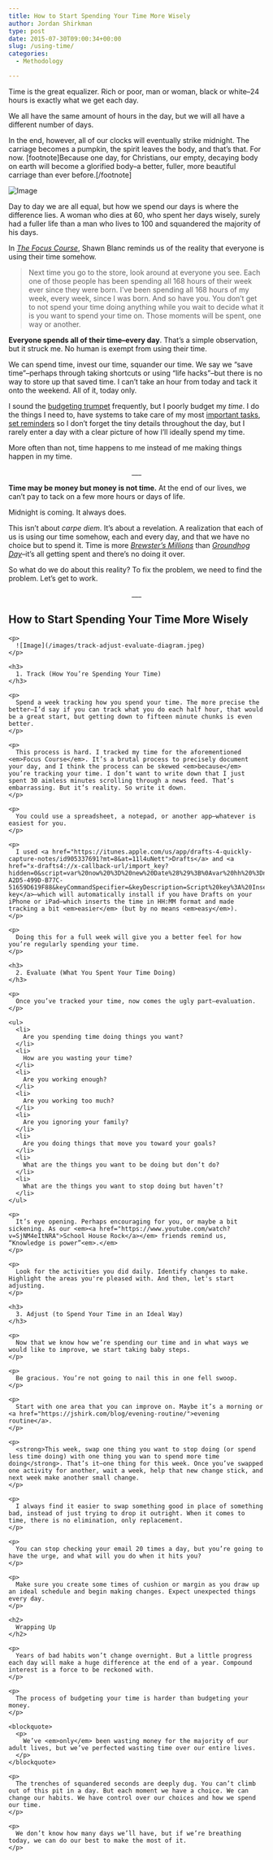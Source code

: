 ```yaml
---
title: How to Start Spending Your Time More Wisely
author: Jordan Shirkman
type: post
date: 2015-07-30T09:00:34+00:00
slug: /using-time/
categories:
  - Methodology

---
```

Time is the great equalizer. Rich or poor, man or woman, black or white–24 hours is exactly what we get each day.

We all have the same amount of hours in the day, but we will all have a different number of days.

In the end, however, all of our clocks will eventually strike midnight. The carriage becomes a pumpkin, the spirit leaves the body, and that’s that. For now. [footnote]Because one day, for Christians, our empty, decaying body on earth will become a glorified body–a better, fuller, more beautiful carriage than ever before.[/footnote]

![Image](/images/watch.jpeg) 

Day to day we are all equal, but how we spend our days is where the difference lies. A woman who dies at 60, who spent her days wisely, surely had a fuller life than a man who lives to 100 and squandered the majority of his days.

In _[The Focus Course](http://thefocuscourse.com)_, Shawn Blanc reminds us of the reality that everyone is using their time somehow.

> Next time you go to the store, look around at everyone you see. Each one of those people has been spending all 168 hours of their week ever since they were born. I’ve been spending all 168 hours of my week, every week, since I was born. And so have you. You don’t get to not spend your time doing anything while you wait to decide what it is you want to spend your time on. Those moments will be spent, one way or another.

**Everyone spends all of their time–every day**. That’s a simple observation, but it struck me. No human is exempt from using their time. <!--more-->

We can spend time, invest our time, squander our time. We say we “save time”–perhaps through taking shortcuts or using “life hacks”–but there is no way to store up that saved time. I can’t take an hour from today and tack it onto the weekend. All of it, today only.

I sound the [budgeting trumpet](https://jshirk.com/blog/?s=budgeting) frequently, but I poorly budget my _time_. I do the things I need to, have systems to take care of my most [important tasks](https://jshirk.com/blog/daily-mac-apps/), [set reminders](https://jshirk.com/blog/due/) so I don’t forget the tiny details throughout the day, but I rarely enter a day with a clear picture of how I’ll ideally spend my time.

More often than not, time happens to me instead of me making things happen in my time.

<p style="text-align: center;">
  ___
</p>

**Time may be money but money is not time.** At the end of our lives, we can’t pay to tack on a few more hours or days of life.

Midnight is coming. It always does.

This isn’t about _carpe diem_. It’s about a revelation. A realization that each of us is using our time somehow, each and every day, and that we have no choice but to spend it. Time is more _[Brewster’s Millions](http://www.imdb.com/title/tt0088850/?ref_=fn_al_tt_1)_ than [_Groundhog Day_](http://www.imdb.com/title/tt0107048/?ref_=fn_al_tt_1)–it’s all getting spent and there’s no doing it over.

So what do we do about this reality? To fix the problem, we need to find the problem. Let’s get to work.

<p style="text-align: center;">
  <p style="text-align: center;">
    ___
  </p>
  
  <p style="text-align: center;">
    <h2>
      How to Start Spending Your Time More Wisely
    </h2>
    
    <p>
      ![Image](/images/track-adjust-evaluate-diagram.jpeg)
    </p>
    
    <h3>
      1. Track (How You’re Spending Your Time)
    </h3>
    
    <p>
      Spend a week tracking how you spend your time. The more precise the better–I’d say if you can track what you do each half hour, that would be a great start, but getting down to fifteen minute chunks is even better.
    </p>
    
    <p>
      This process is hard. I tracked my time for the aforementioned <em>Focus Course</em>. It’s a brutal process to precisely document your day, and I think the process can be skewed <em>because</em> you’re tracking your time. I don’t want to write down that I just spent 30 aimless minutes scrolling through a news feed. That’s embarrassing. But it’s reality. So write it down.
    </p>
    
    <p>
      You could use a spreadsheet, a notepad, or another app–whatever is easiest for you.
    </p>
    
    <p>
      I used <a href="https://itunes.apple.com/us/app/drafts-4-quickly-capture-notes/id905337691?mt=8&at=11l4uNett">Drafts</a> and <a href="x-drafts4://x-callback-url/import_key?hidden=0&script=var%20now%20%3D%20new%20Date%28%29%3B%0Avar%20hh%20%3Dnow.getHours%28%29%3B%0Avar%20mm%20%3D%20now.getMinutes%28%29%3B%0A%0Aif%28hh%3C10%29%20%7B%0A%20%20%20%20hh%3D%270%27%2Bhh%0A%7D%0A%0Aif%28mm%3C10%29%20%7B%0A%20%20%20%20mm%3D%270%27%2Bmm%0A%7D%20%0A%0Avar%20time%20%3D%20hh%2B%27%3A%27%2Bmm%2B%27%27%3B%0Avar%20selRange%20%3D%20getSelectedRange%28%29%3B%0AsetSelectedText%28time%29%3B%0AsetSelectedRange%28selRange%5B0%5D%2B9%2C0%29%3B&keyType=Script&uuid=A13F6DA6-A2D5-499D-B77C-51659D619F88&keyCommandSpecifier=&keyDescription=Script%20key%3A%20Insert%20current%20time%2024h&shortcutText=HH%3AMM&labelText=Insert%20current%20time%2024h">this key</a>–which will automatically install if you have Drafts on your iPhone or iPad–which inserts the time in HH:MM format and made tracking a bit <em>easier</em> (but by no means <em>easy</em>).
    </p>
    
    <p>
      Doing this for a full week will give you a better feel for how you’re regularly spending your time.
    </p>
    
    <h3>
      2. Evaluate (What You Spent Your Time Doing)
    </h3>
    
    <p>
      Once you’ve tracked your time, now comes the ugly part–evaluation.
    </p>
    
    <ul>
      <li>
        Are you spending time doing things you want?
      </li>
      <li>
        How are you wasting your time?
      </li>
      <li>
        Are you working enough?
      </li>
      <li>
        Are you working too much?
      </li>
      <li>
        Are you ignoring your family?
      </li>
      <li>
        Are you doing things that move you toward your goals?
      </li>
      <li>
        What are the things you want to be doing but don’t do?
      </li>
      <li>
        What are the things you want to stop doing but haven’t?
      </li>
    </ul>
    
    <p>
      It’s eye opening. Perhaps encouraging for you, or maybe a bit sickening. As our <em><a href="https://www.youtube.com/watch?v=SjNM4eItNRA">School House Rock</a></em> friends remind us, “Knowledge is power”<em>.</em>
    </p>
    
    <p>
      Look for the activities you did daily. Identify changes to make. Highlight the areas you're pleased with. And then, let's start adjusting.
    </p>
    
    <h3>
      3. Adjust (to Spend Your Time in an Ideal Way)
    </h3>
    
    <p>
      Now that we know how we’re spending our time and in what ways we would like to improve, we start taking baby steps.
    </p>
    
    <p>
      Be gracious. You’re not going to nail this in one fell swoop.
    </p>
    
    <p>
      Start with one area that you can improve on. Maybe it’s a morning or <a href="https://jshirk.com/blog/evening-routine/">evening routine</a>.
    </p>
    
    <p>
      <strong>This week, swap one thing you want to stop doing (or spend less time doing) with one thing you wan to spend more time doing</strong>. That’s it–one thing for this week. Once you’ve swapped one activity for another, wait a week, help that new change stick, and next week make another small change.
    </p>
    
    <p>
      I always find it easier to swap something good in place of something bad, instead of just trying to drop it outright. When it comes to time, there is no elimination, only replacement.
    </p>
    
    <p>
      You can stop checking your email 20 times a day, but you’re going to have the urge, and what will you do when it hits you?
    </p>
    
    <p>
      Make sure you create some times of cushion or margin as you draw up an ideal schedule and begin making changes. Expect unexpected things every day.
    </p>
    
    <h2>
      Wrapping Up
    </h2>
    
    <p>
      Years of bad habits won’t change overnight. But a little progress each day will make a huge difference at the end of a year. Compound interest is a force to be reckoned with.
    </p>
    
    <p>
      The process of budgeting your time is harder than budgeting your money.
    </p>
    
    <blockquote>
      <p>
        We’ve <em>only</em> been wasting money for the majority of our adult lives, but we’ve perfected wasting time over our entire lives.
      </p>
    </blockquote>
    
    <p>
      The trenches of squandered seconds are deeply dug. You can’t climb out of this pit in a day. But each moment we have a choice. We can change our habits. We have control over our choices and how we spend our time.
    </p>
    
    <p>
      We don’t know how many days we’ll have, but if we’re breathing today, we can do our best to make the most of it.
    </p>
